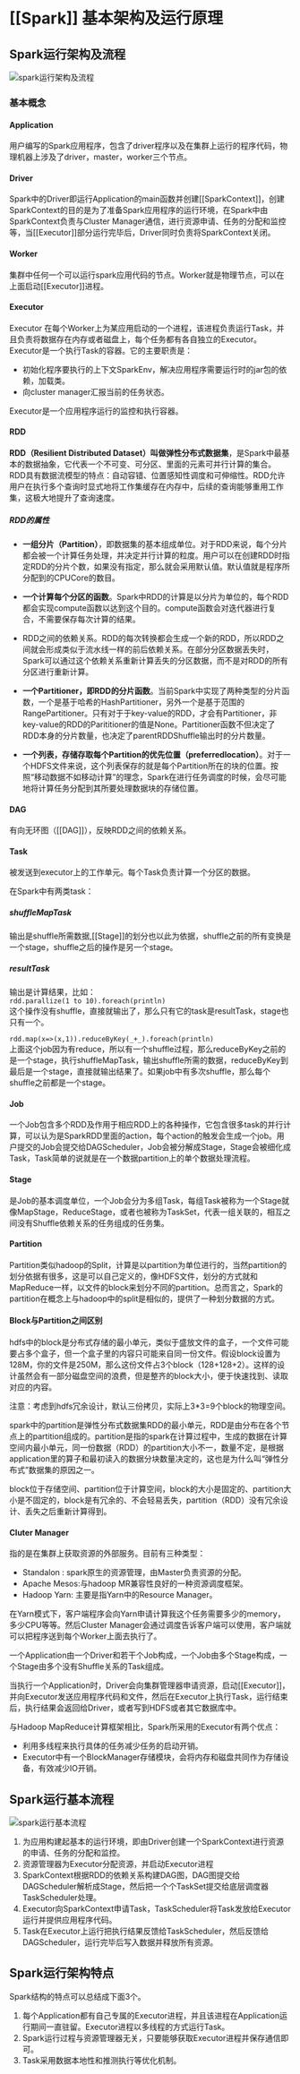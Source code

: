 # [[Spark]] 基本架构及运行原理

## Spark运行架构及流程

![spark运行架构及流程](https://www.hadoopdoc.com/media/editor/file_1571152729000_20191015231852727918.png "spark运行架构及流程")

### 基本概念

#### Application

用户编写的Spark应用程序，包含了driver程序以及在集群上运行的程序代码，物理机器上涉及了driver，master，worker三个节点。

#### Driver

Spark中的Driver即运行Application的main函数并创建[[SparkContext]]，创建SparkContext的目的是为了准备Spark应用程序的运行环境，在Spark中由SparkContext负责与Cluster Manager通信，进行资源申请、任务的分配和监控等，当[[Executor]]部分运行完毕后，Driver同时负责将SparkContext关闭。

#### Worker

集群中任何一个可以运行spark应用代码的节点。Worker就是物理节点，可以在上面启动[[Executor]]进程。

#### Executor

Executor 在每个Worker上为某应用启动的一个进程，该进程负责运行Task，并且负责将数据存在内存或者磁盘上，每个任务都有各自独立的Executor。Executor是一个执行Task的容器。它的主要职责是：

-   初始化程序要执行的上下文SparkEnv，解决应用程序需要运行时的jar包的依赖，加载类。
-   向cluster manager汇报当前的任务状态。

Executor是一个应用程序运行的监控和执行容器。

#### RDD

**RDD（Resilient Distributed Dataset）叫做弹性分布式数据集**，是Spark中最基本的数据抽象，它代表一个不可变、可分区、里面的元素可并行计算的集合。RDD具有数据流模型的特点：自动容错、位置感知性调度和可伸缩性。RDD允许用户在执行多个查询时显式地将工作集缓存在内存中，后续的查询能够重用工作集，这极大地提升了查询速度。

##### RDD的属性

-   **一组分片（Partition）**，即数据集的基本组成单位。对于RDD来说，每个分片都会被一个计算任务处理，并决定并行计算的粒度。用户可以在创建RDD时指定RDD的分片个数，如果没有指定，那么就会采用默认值。默认值就是程序所分配到的CPUCore的数目。
    
-   **一个计算每个分区的函数**。Spark中RDD的计算是以分片为单位的，每个RDD都会实现compute函数以达到这个目的。compute函数会对迭代器进行复合，不需要保存每次计算的结果。
    
-   RDD之间的依赖关系。RDD的每次转换都会生成一个新的RDD，所以RDD之间就会形成类似于流水线一样的前后依赖关系。在部分分区数据丢失时，Spark可以通过这个依赖关系重新计算丢失的分区数据，而不是对RDD的所有分区进行重新计算。
    
-   **一个Partitioner，即RDD的分片函数**。当前Spark中实现了两种类型的分片函数，一个是基于哈希的HashPartitioner，另外一个是基于范围的RangePartitioner。只有对于于key-value的RDD，才会有Partitioner，非key-value的RDD的Parititioner的值是None。Partitioner函数不但决定了RDD本身的分片数量，也决定了parentRDDShuffle输出时的分片数量。
    
-   **一个列表，存储存取每个Partition的优先位置（preferredlocation）**。对于一个HDFS文件来说，这个列表保存的就是每个Partition所在的块的位置。按照“移动数据不如移动计算”的理念，Spark在进行任务调度的时候，会尽可能地将计算任务分配到其所要处理数据块的存储位置。
    

#### DAG

有向无环图（[[DAG]]），反映RDD之间的依赖关系。

#### Task

被发送到executor上的工作单元。每个Task负责计算一个分区的数据。

在Spark中有两类task：

##### shuffleMapTask

输出是shuffle所需数据,[[Stage]]的划分也以此为依据，shuffle之前的所有变换是一个stage，shuffle之后的操作是另一个stage。

##### resultTask

输出是计算结果，比如：  
`rdd.parallize(1 to 10).foreach(println)`  
这个操作没有shuffle，直接就输出了，那么只有它的task是resultTask，stage也只有一个。

`rdd.map(x=>(x,1)).reduceByKey(_+_).foreach(println)`  
上面这个job因为有reduce，所以有一个shuffle过程，那么reduceByKey之前的是一个stage，执行shuffleMapTask，输出shuffle所需的数据，reduceByKey到最后是一个stage，直接就输出结果了。如果job中有多次shuffle，那么每个shuffle之前都是一个stage。

#### Job

一个Job包含多个RDD及作用于相应RDD上的各种操作，它包含很多task的并行计算，可以认为是SparkRDD里面的action，每个action的触发会生成一个job。用户提交的Job会提交给DAGScheduler，Job会被分解成Stage，Stage会被细化成Task，Task简单的说就是在一个数据partition上的单个数据处理流程。

#### Stage

是Job的基本调度单位，一个Job会分为多组Task，每组Task被称为一个Stage就像MapStage，ReduceStage，或者也被称为TaskSet，代表一组关联的，相互之间没有Shuffle依赖关系的任务组成的任务集。

#### Partition

Partition类似hadoop的Split，计算是以partition为单位进行的，当然partition的划分依据有很多，这是可以自己定义的，像HDFS文件，划分的方式就和MapReduce一样，以文件的block来划分不同的partition。总而言之，Spark的partition在概念上与hadoop中的split是相似的，提供了一种划分数据的方式。

#### Block与Partition之间区别

hdfs中的block是分布式存储的最小单元，类似于盛放文件的盒子，一个文件可能要占多个盒子，但一个盒子里的内容只可能来自同一份文件。假设block设置为128M，你的文件是250M，那么这份文件占3个block（128+128+2）。这样的设计虽然会有一部分磁盘空间的浪费，但是整齐的block大小，便于快速找到、读取对应的内容。

注意：考虑到hdfs冗余设计，默认三份拷贝，实际上3*3=9个block的物理空间。

spark中的partition是弹性分布式数据集RDD的最小单元，RDD是由分布在各个节点上的partition组成的。partition是指的spark在计算过程中，生成的数据在计算空间内最小单元，同一份数据（RDD）的partition大小不一，数量不定，是根据application里的算子和最初读入的数据分块数量决定的，这也是为什么叫“弹性分布式”数据集的原因之一。

block位于存储空间、partition位于计算空间，block的大小是固定的、partition大小是不固定的，block是有冗余的、不会轻易丢失，partition（RDD）没有冗余设计、丢失之后重新计算得到。

#### Cluter Manager

指的是在集群上获取资源的外部服务。目前有三种类型：

-   Standalon : spark原生的资源管理，由Master负责资源的分配。
-   Apache Mesos:与hadoop MR兼容性良好的一种资源调度框架。
-   Hadoop Yarn: 主要是指Yarn中的Resource Manager。

在Yarn模式下，客户端程序会向Yarn申请计算我这个任务需要多少的memory，多少CPU等等。然后Cluster Manager会通过调度告诉客户端可以使用，客户端就可以把程序送到每个Worker上面去执行了。

一个Application由一个Driver和若干个Job构成，一个Job由多个Stage构成，一个Stage由多个没有Shuffle关系的Task组成。

当执行一个Application时，Driver会向集群管理器申请资源，启动[[Executor]]，并向Executor发送应用程序代码和文件，然后在Executor上执行Task，运行结束后，执行结果会返回给Driver，或者写到HDFS或者其它数据库中。

与Hadoop MapReduce计算框架相比，Spark所采用的Executor有两个优点：

-   利用多线程来执行具体的任务减少任务的启动开销。
-   Executor中有一个BlockManager存储模块，会将内存和磁盘共同作为存储设备，有效减少IO开销。

## Spark运行基本流程

![spark运行基本流程](https://www.hadoopdoc.com/media/editor/file_1571153185000_20191015232627627262.png "spark运行基本流程")

1.  为应用构建起基本的运行环境，即由Driver创建一个SparkContext进行资源的申请、任务的分配和监控。
2.  资源管理器为Executor分配资源，并启动Executor进程
3.  SparkContext根据RDD的依赖关系构建DAG图，DAG图提交给DAGScheduler解析成Stage，然后把一个个TaskSet提交给底层调度器TaskScheduler处理。
4.  Executor向SparkContext申请Task，TaskScheduler将Task发放给Executor运行并提供应用程序代码。
5.  Task在Executor上运行把执行结果反馈给TaskScheduler，然后反馈给DAGScheduler，运行完毕后写入数据并释放所有资源。

## Spark运行架构特点

Spark结构的特点可以总结成下面3个。

1.  每个Application都有自己专属的Executor进程，并且该进程在Application运行期间一直驻留。Executor进程以多线程的方式运行Task。
2.  Spark运行过程与资源管理器无关，只要能够获取Executor进程并保存通信即可。
3.  Task采用数据本地性和推测执行等优化机制。